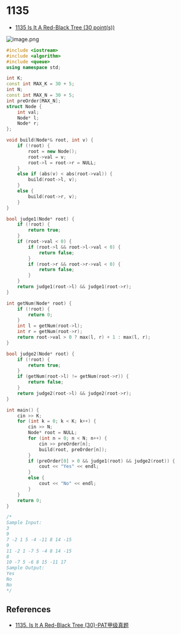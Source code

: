 # 1135

- [1135 Is It A Red-Black Tree (30 point(s))](https://pintia.cn/problem-sets/994805342720868352/problems/994805346063728640)

![image.png](https://i.loli.net/2019/09/04/5Nd6u14OTBz8aYU.png)

```c++
#include <iostream>
#include <algorithm>
#include <queue>
using namespace std;

int K;
const int MAX_K = 30 + 5;
int N;
const int MAX_N = 30 + 5;
int preOrder[MAX_N];
struct Node {
	int val;
	Node* l;
	Node* r;
};

void build(Node*& root, int v) {
	if (!root) {
		root = new Node();
		root->val = v;
		root->l = root->r = NULL;
	}
	else if (abs(v) < abs(root->val)) {
		build(root->l, v);
	}
	else {
		build(root->r, v);
	}
}

bool judge1(Node* root) {
	if (!root) {
		return true;
	}
	if (root->val < 0) {
		if (root->l && root->l->val < 0) {
			return false;
		}
		if (root->r && root->r->val < 0) {
			return false;
		}
	}
	return judge1(root->l) && judge1(root->r);
}

int getNum(Node* root) {
	if (!root) {
		return 0;
	}
	int l = getNum(root->l);
	int r = getNum(root->r);
	return root->val > 0 ? max(l, r) + 1 : max(l, r);
}

bool judge2(Node* root) {
	if (!root) {
		return true;
	}
	if (getNum(root->l) != getNum(root->r)) {
		return false;
	}
	return judge2(root->l) && judge2(root->r);
}

int main() {
	cin >> K;
	for (int k = 0; k < K; k++) {
		cin >> N;
		Node* root = NULL;
		for (int n = 0; n < N; n++) {
			cin >> preOrder[n];
			build(root, preOrder[n]);
		}
		if (preOrder[0] > 0 && judge1(root) && judge2(root)) {
			cout << "Yes" << endl;
		}
		else {
			cout << "No" << endl;
		}
	}
	return 0;
}

/*
Sample Input:
3
9
7 -2 1 5 -4 -11 8 14 -15
9
11 -2 1 -7 5 -4 8 14 -15
8
10 -7 5 -6 8 15 -11 17
Sample Output:
Yes
No
No
*/

```

## References

- [1135. Is It A Red-Black Tree (30)-PAT甲级真题](https://www.liuchuo.net/archives/4099)

